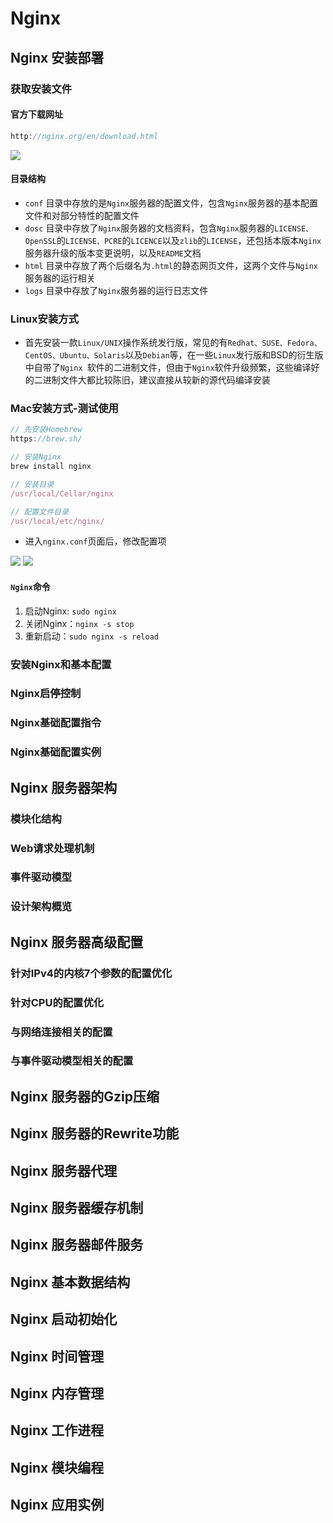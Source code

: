 # Nginx

## Nginx 安装部署
### 获取安装文件
#### 官方下载网址
```js
http://nginx.org/en/download.html
```
<img src="/nginx-download.png">

#### 目录结构
- `conf` 目录中存放的是`Nginx`服务器的配置文件，包含`Nginx`服务器的基本配置文件和对部分特性的配置文件
- `dosc` 目录中存放了`Nginx`服务器的文档资料，包含`Nginx`服务器的`LICENSE、OpenSSL`的`LICENSE、PCRE`的`LICENCE`以及`zlib`的`LICENSE`，还包括本版本`Nginx
`服务器升级的版本变更说明，以及`README`文档
- `html` 目录中存放了两个后缀名为`.html`的静态网页文件，这两个文件与`Nginx`服务器的运行相关
- `logs` 目录中存放了`Nginx`服务器的运行日志文件

### Linux安装方式
- 首先安装一款`Linux/UNIX`操作系统发行版，常见的有`Redhat、SUSE、Fedora、CentOS、Ubuntu、Solaris`以及`Debian`等，在一些`Linux`发行版和BSD的衍生版中自带了`Nginx
`软件的二进制文件，但由于`Nginx`软件升级频繁，这些编译好的二进制文件大都比较陈旧，建议直接从较新的源代码编译安装

### Mac安装方式-测试使用
```js
// 先安装Homebrew
https://brew.sh/

// 安装Nginx
brew install nginx

// 安装目录
/usr/local/Cellar/nginx 

// 配置文件目录
/usr/local/etc/nginx/
```
- 进入`nginx.conf`页面后，修改配置项
<img src="/nginx-author.png">
<img src="/nginx-port.png">

#### `Nginx`命令
1. 启动Nginx: `sudo nginx`
2. 关闭Nginx：`nginx -s stop`
3. 重新启动：`sudo nginx -s reload`

### 安装Nginx和基本配置


### Nginx启停控制


### Nginx基础配置指令


### Nginx基础配置实例


## Nginx 服务器架构

### 模块化结构


### Web请求处理机制


### 事件驱动模型


### 设计架构概览



## Nginx 服务器高级配置
### 针对IPv4的内核7个参数的配置优化


### 针对CPU的配置优化


### 与网络连接相关的配置


### 与事件驱动模型相关的配置





## Nginx 服务器的Gzip压缩



## Nginx 服务器的Rewrite功能



## Nginx 服务器代理



## Nginx 服务器缓存机制



## Nginx 服务器邮件服务



## Nginx 基本数据结构



## Nginx 启动初始化



## Nginx 时间管理



## Nginx 内存管理



## Nginx 工作进程



## Nginx 模块编程



## Nginx 应用实例

